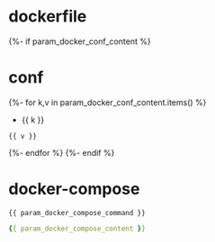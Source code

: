 # dockerfile

{%- if param_docker_conf_content %}
# conf
{%- for k,v in param_docker_conf_content.items() %}
- {{ k }}
```text
{{ v }}
```
{%- endfor %}
{%- endif %}

# docker-compose
```shell
{{ param_docker_compose_command }}
```
```yaml
{{ param_docker_compose_content }}
```